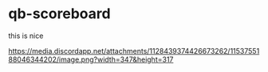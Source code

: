 # qb-scoreboard
this is nice 


https://media.discordapp.net/attachments/1128439374426673262/1153755188046344202/image.png?width=347&height=317

